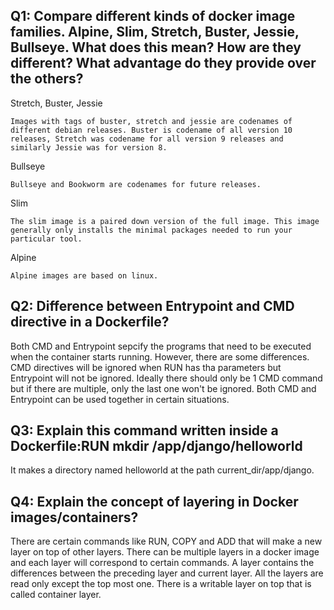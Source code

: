 ## Q1: Compare different kinds of docker image families. Alpine, Slim, Stretch, Buster, Jessie, Bullseye. What does this mean? How are they different? What advantage do they provide over the others?
Stretch, Buster, Jessie
```
Images with tags of buster, stretch and jessie are codenames of different debian releases. Buster is codename of all version 10 releases, Stretch was codename for all version 9 releases and similarly Jessie was for version 8.
```
Bullseye
```
Bullseye and Bookworm are codenames for future releases. 
```
Slim
```
The slim image is a paired down version of the full image. This image generally only installs the minimal packages needed to run your particular tool.
```
Alpine
```
Alpine images are based on linux.
```
## Q2: Difference between Entrypoint and CMD directive in a Dockerfile?
Both CMD and Entrypoint sepcify the programs that need to be executed when the container starts running. However, there are some differences. CMD directives will be ignored when RUN has tha parameters but Entrypoint will not be ignored. Ideally there should only be 1 CMD command but if there are multiple, only the last one won't be ignored. Both CMD and Entrypoint can be used together in certain situations. 

## Q3: Explain this command written inside a Dockerfile:RUN mkdir /app/django/helloworld
It makes a directory named helloworld at the path current_dir/app/django.

## Q4: Explain the concept of layering in Docker images/containers?
There are certain commands like RUN, COPY and ADD that will make a new layer on top of other layers. There can be multiple layers in a docker image and each layer will correspond to certain commands. A layer contains the differences between the preceding layer and current layer. All the layers are read only except the top most one. There is a writable layer on top that is called container layer.